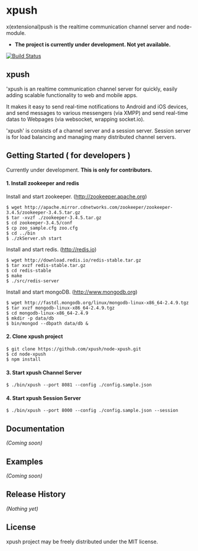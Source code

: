 # xpush
x(extensional)push is the realtime communication channel server and node-module.

- **The project is currently under development. Not yet available.**

[![Build Status](https://travis-ci.org/xpush/node-xpush.png?branch=master)](https://travis-ci.org/xpush/node-xpush)

## xpush
'xpush is an realtime communication channel server for quickly, easily adding scalable functionality to web and mobile apps.

It makes it easy to send real-time notifications to Android and iOS devices, and send messages to various messengers (via XMPP) and send real-time datas to Webpages (via websocket, wrapping socket.io).

'xpush' is consists of a channel server and a session server.
Session server is for load balancing and managing many distributed channel servers.


## Getting Started  ( for developers )
Currently under development. **This is only for contributors.**
#### 1. Install zookeeper and redis

Install and start zookeeper. (http://zookeeper.apache.org)

	$ wget http://apache.mirror.cdnetworks.com/zookeeper/zookeeper-3.4.5/zookeeper-3.4.5.tar.gz
	$ tar -xvzf ./zookeeper-3.4.5.tar.gz
	$ cd zookeeper-3.4.5/conf
	$ cp zoo_sample.cfg zoo.cfg
	$ cd ../bin
	$ ./zkServer.sh start
	
Install and start redis. (http://redis.io)

	$ wget http://download.redis.io/redis-stable.tar.gz
	$ tar xvzf redis-stable.tar.gz
	$ cd redis-stable
	$ make
	$ ./src/redis-server

Install and start mongoDB. (http://www.mongodb.org)

	$ wget http://fastdl.mongodb.org/linux/mongodb-linux-x86_64-2.4.9.tgz
	$ tar xvzf mongodb-linux-x86_64-2.4.9.tgz
	$ cd mongodb-linux-x86_64-2.4.9
	$ mkdir -p data/db
	$ bin/mongod --dbpath data/db &

#### 2. Clone xpush project

	$ git clone https://github.com/xpush/node-xpush.git
	$ cd node-xpush
	$ npm install

#### 3. Start xpush Channel Server

	$ ./bin/xpush --port 8081 --config ./config.sample.json

#### 4. Start xpush Session Server

	$ ./bin/xpush --port 8000 --config ./config.sample.json --session




## Documentation
_(Coming soon)_

## Examples
_(Coming soon)_

## Release History
_(Nothing yet)_


## License
xpush project may be freely distributed under the MIT license.


